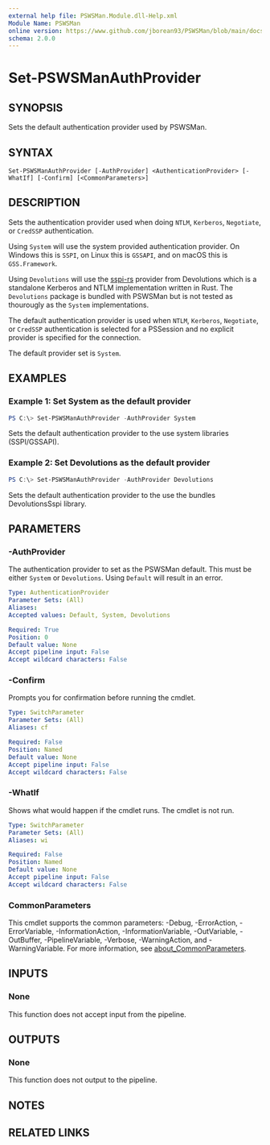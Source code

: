 ```yaml
---
external help file: PSWSMan.Module.dll-Help.xml
Module Name: PSWSMan
online version: https://www.github.com/jborean93/PSWSMan/blob/main/docs/en-US/Set-PSWSManAuthProvider.md
schema: 2.0.0
---
```


# Set-PSWSManAuthProvider

## SYNOPSIS
Sets the default authentication provider used by PSWSMan.

## SYNTAX

```
Set-PSWSManAuthProvider [-AuthProvider] <AuthenticationProvider> [-WhatIf] [-Confirm] [<CommonParameters>]
```

## DESCRIPTION
Sets the authentication provider used when doing `NTLM`, `Kerberos`, `Negotiate`, or `CredSSP` authentication.

Using `System` will use the system provided authentication provider.
On Windows this is `SSPI`, on Linux this is `GSSAPI`, and on macOS this is `GSS.Framework`.

Using `Devolutions` will use the [sspi-rs](https://github.com/Devolutions/sspi-rs) provider from Devolutions which is a standalone Kerberos and NTLM implementation written in Rust.
The `Devolutions` package is bundled with PSWSMan but is not tested as thourougly as the `System` implementations.

The default authentication provider is used when `NTLM`, `Kerberos`, `Negotiate`, or `CredSSP` authentication is selected for a PSSession and no explicit provider is specified for the connection.

The default provider set is `System`.

## EXAMPLES

### Example 1: Set System as the default provider
```powershell
PS C:\> Set-PSWSManAuthProvider -AuthProvider System
```

Sets the default authentication provider to the use system libraries (SSPI/GSSAPI).

### Example 2: Set Devolutions as the default provider
```powershell
PS C:\> Set-PSWSManAuthProvider -AuthProvider Devolutions
```

Sets the default authentication provider to the use the bundles DevolutionsSspi library.

## PARAMETERS

### -AuthProvider
The authentication provider to set as the PSWSMan default.
This must be either `System` or `Devolutions`.
Using `Default` will result in an error.

```yaml
Type: AuthenticationProvider
Parameter Sets: (All)
Aliases:
Accepted values: Default, System, Devolutions

Required: True
Position: 0
Default value: None
Accept pipeline input: False
Accept wildcard characters: False
```

### -Confirm
Prompts you for confirmation before running the cmdlet.

```yaml
Type: SwitchParameter
Parameter Sets: (All)
Aliases: cf

Required: False
Position: Named
Default value: None
Accept pipeline input: False
Accept wildcard characters: False
```

### -WhatIf
Shows what would happen if the cmdlet runs.
The cmdlet is not run.

```yaml
Type: SwitchParameter
Parameter Sets: (All)
Aliases: wi

Required: False
Position: Named
Default value: None
Accept pipeline input: False
Accept wildcard characters: False
```

### CommonParameters
This cmdlet supports the common parameters: -Debug, -ErrorAction, -ErrorVariable, -InformationAction, -InformationVariable, -OutVariable, -OutBuffer, -PipelineVariable, -Verbose, -WarningAction, and -WarningVariable. For more information, see [about_CommonParameters](http://go.microsoft.com/fwlink/?LinkID=113216).

## INPUTS

### None
This function does not accept input from the pipeline.

## OUTPUTS

### None
This function does not output to the pipeline.

## NOTES

## RELATED LINKS
